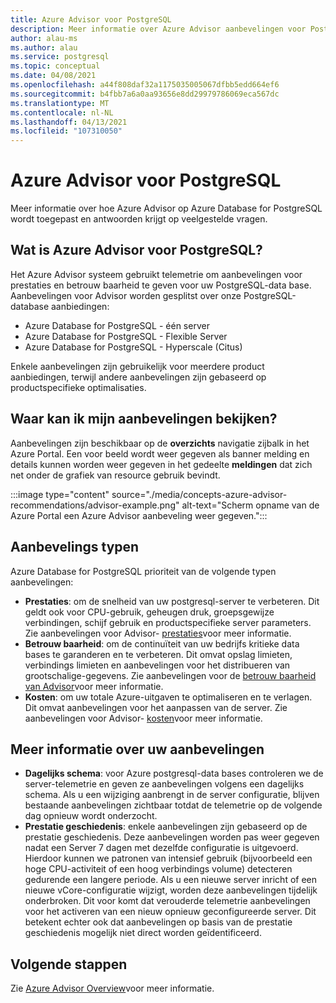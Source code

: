 ```yaml
---
title: Azure Advisor voor PostgreSQL
description: Meer informatie over Azure Advisor aanbevelingen voor PostgreSQL.
author: alau-ms
ms.author: alau
ms.service: postgresql
ms.topic: conceptual
ms.date: 04/08/2021
ms.openlocfilehash: a44f808daf32a1175035005067dfbb5edd664ef6
ms.sourcegitcommit: b4fbb7a6a0aa93656e8dd29979786069eca567dc
ms.translationtype: MT
ms.contentlocale: nl-NL
ms.lasthandoff: 04/13/2021
ms.locfileid: "107310050"
---
```

# <a name="azure-advisor-for-postgresql"></a>Azure Advisor voor PostgreSQL
Meer informatie over hoe Azure Advisor op Azure Database for PostgreSQL wordt toegepast en antwoorden krijgt op veelgestelde vragen.
## <a name="what-is-azure-advisor-for-postgresql"></a>Wat is Azure Advisor voor PostgreSQL?
Het Azure Advisor systeem gebruikt telemetrie om aanbevelingen voor prestaties en betrouw baarheid te geven voor uw PostgreSQL-data base. Aanbevelingen voor Advisor worden gesplitst over onze PostgreSQL-database aanbiedingen:
* Azure Database for PostgreSQL - één server
* Azure Database for PostgreSQL - Flexible Server
* Azure Database for PostgreSQL - Hyperscale (Citus)

Enkele aanbevelingen zijn gebruikelijk voor meerdere product aanbiedingen, terwijl andere aanbevelingen zijn gebaseerd op productspecifieke optimalisaties.
## <a name="where-can-i-view-my-recommendations"></a>Waar kan ik mijn aanbevelingen bekijken?
Aanbevelingen zijn beschikbaar op de **overzichts** navigatie zijbalk in het Azure Portal. Een voor beeld wordt weer gegeven als banner melding en details kunnen worden weer gegeven in het gedeelte **meldingen** dat zich net onder de grafiek van resource gebruik bevindt.

:::image type="content" source="./media/concepts-azure-advisor-recommendations/advisor-example.png" alt-text="Scherm opname van de Azure Portal een Azure Advisor aanbeveling weer gegeven.":::

## <a name="recommendation-types"></a>Aanbevelings typen
Azure Database for PostgreSQL prioriteit van de volgende typen aanbevelingen:
* **Prestaties**: om de snelheid van uw postgresql-server te verbeteren. Dit geldt ook voor CPU-gebruik, geheugen druk, groepsgewijze verbindingen, schijf gebruik en productspecifieke server parameters. Zie aanbevelingen voor Advisor- [prestaties](../advisor/advisor-performance-recommendations.md)voor meer informatie.
* **Betrouw baarheid**: om de continuïteit van uw bedrijfs kritieke data bases te garanderen en te verbeteren. Dit omvat opslag limieten, verbindings limieten en aanbevelingen voor het distribueren van grootschalige-gegevens. Zie aanbevelingen voor de [betrouw baarheid van Advisor](../advisor/advisor-high-availability-recommendations.md)voor meer informatie.
* **Kosten**: om uw totale Azure-uitgaven te optimaliseren en te verlagen. Dit omvat aanbevelingen voor het aanpassen van de server. Zie aanbevelingen voor Advisor- [kosten](../advisor/advisor-cost-recommendations.md)voor meer informatie.

## <a name="understanding-your-recommendations"></a>Meer informatie over uw aanbevelingen
* **Dagelijks schema**: voor Azure postgresql-data bases controleren we de server-telemetrie en geven ze aanbevelingen volgens een dagelijks schema. Als u een wijziging aanbrengt in de server configuratie, blijven bestaande aanbevelingen zichtbaar totdat de telemetrie op de volgende dag opnieuw wordt onderzocht. 
* **Prestatie geschiedenis**: enkele aanbevelingen zijn gebaseerd op de prestatie geschiedenis. Deze aanbevelingen worden pas weer gegeven nadat een Server 7 dagen met dezelfde configuratie is uitgevoerd. Hierdoor kunnen we patronen van intensief gebruik (bijvoorbeeld een hoge CPU-activiteit of een hoog verbindings volume) detecteren gedurende een langere periode. Als u een nieuwe server inricht of een nieuwe vCore-configuratie wijzigt, worden deze aanbevelingen tijdelijk onderbroken. Dit voor komt dat verouderde telemetrie aanbevelingen voor het activeren van een nieuw opnieuw geconfigureerde server. Dit betekent echter ook dat aanbevelingen op basis van de prestatie geschiedenis mogelijk niet direct worden geïdentificeerd.

## <a name="next-steps"></a>Volgende stappen
Zie [Azure Advisor Overview](../advisor/advisor-overview.md)voor meer informatie.
